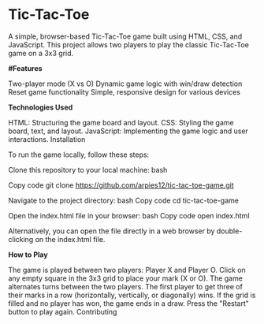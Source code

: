 # Tic-Tac-Toe
A simple, browser-based Tic-Tac-Toe game built using HTML, CSS, and JavaScript. This project allows two players to play the classic Tic-Tac-Toe game on a 3x3 grid.

**#Features**

Two-player mode (X vs O)
Dynamic game logic with win/draw detection
Reset game functionality
Simple, responsive design for various devices

**Technologies Used**

HTML: Structuring the game board and layout.
CSS: Styling the game board, text, and layout.
JavaScript: Implementing the game logic and user interactions.
Installation

To run the game locally, follow these steps:

Clone this repository to your local machine:
bash

Copy code
git clone https://github.com/arpies12/tic-tac-toe-game.git


Navigate to the project directory:
bash
Copy code
cd tic-tac-toe-game

Open the index.html file in your browser:
bash
Copy code
open index.html

Alternatively, you can open the file directly in a web browser by double-clicking on the index.html file.

**How to Play**

The game is played between two players: Player X and Player O.
Click on any empty square in the 3x3 grid to place your mark (X or O).
The game alternates turns between the two players.
The first player to get three of their marks in a row (horizontally, vertically, or diagonally) wins.
If the grid is filled and no player has won, the game ends in a draw.
Press the "Restart" button to play again.
Contributing


